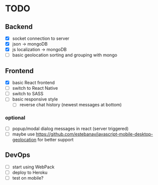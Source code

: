 # TODO

## Backend

  - [x] socket connection to server
  - [x] json -> mongoDB
  - [x] js localization -> mongoDB
  - [ ] basic geolocation sorting and grouping with mongo

## Frontend

  - [x] basic React frontend
  - [ ] switch to React Native
  - [ ] switch to SASS
  - [ ] basic responsive style
    - [ ] reverse chat history (newest messages at bottom)

  ### optional
  - [ ] popup/modal dialog messages in react (server triggered)
  - [ ] maybe use https://github.com/estebanav/javascript-mobile-desktop-geolocation for better support

## DevOps

  - [ ] start using WebPack
  - [ ] deploy to Heroku
  - [ ] test on mobile?
